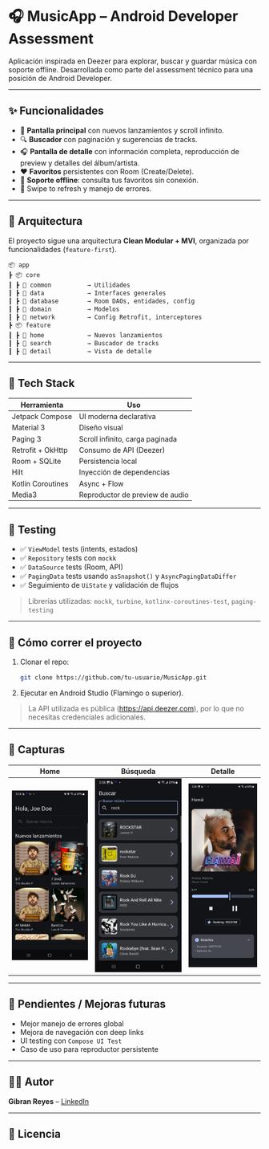 # 🎧 MusicApp – Android Developer Assessment

Aplicación inspirada en Deezer para explorar, buscar y guardar música con soporte offline. Desarrollada como parte del assessment técnico para una posición de Android Developer.

---

## ✨ Funcionalidades

- 🎵 **Pantalla principal** con nuevos lanzamientos y scroll infinito.
- 🔍 **Buscador** con paginación y sugerencias de tracks.
- 🎧 **Pantalla de detalle** con información completa, reproducción de preview y detalles del álbum/artista.
- ❤️ **Favoritos** persistentes con Room (Create/Delete).
- 📶 **Soporte offline**: consulta tus favoritos sin conexión.
- 🔄 Swipe to refresh y manejo de errores.

---

## 🧠 Arquitectura

El proyecto sigue una arquitectura **Clean Modular + MVI**, organizada por funcionalidades (`feature-first`).

```
📦 app
┣ 📦 core
┃ ┣ 📂 common          → Utilidades
┃ ┣ 📂 data            → Interfaces generales
┃ ┣ 📂 database        → Room DAOs, entidades, config
┃ ┣ 📂 domain          → Modelos
┃ ┣ 📂 network         → Config Retrofit, interceptores
┣ 📦 feature
┃ ┣ 📂 home            → Nuevos lanzamientos
┃ ┣ 📂 search          → Buscador de tracks
┃ ┣ 📂 detail          → Vista de detalle
```

---

## 🔧 Tech Stack

| Herramienta           | Uso                                  |
|-----------------------|---------------------------------------|
| Jetpack Compose       | UI moderna declarativa                |
| Material 3            | Diseño visual                         |
| Paging 3              | Scroll infinito, carga paginada       |
| Retrofit + OkHttp     | Consumo de API (Deezer)               |
| Room + SQLite         | Persistencia local                    |
| Hilt                  | Inyección de dependencias             |
| Kotlin Coroutines     | Async + Flow                          |
| Media3                | Reproductor de preview de audio       |

---

## 🧪 Testing

- ✅ `ViewModel` tests (intents, estados)
- ✅ `Repository` tests con `mockk`
- ✅ `DataSource` tests (Room, API)
- ✅ `PagingData` tests usando `asSnapshot()` y `AsyncPagingDataDiffer`
- ✅ Seguimiento de `UiState` y validación de flujos

> Librerías utilizadas: `mockk`, `turbine`, `kotlinx-coroutines-test`, `paging-testing`

---

## 🚀 Cómo correr el proyecto

1. Clonar el repo:
   ```bash
   git clone https://github.com/tu-usuario/MusicApp.git
   ```

2. Ejecutar en Android Studio (Flamingo o superior).

> La API utilizada es pública (https://api.deezer.com), por lo que no necesitas credenciales adicionales.

---

## 📸 Capturas

| Home                        | Búsqueda                   | Detalle                         |
|----------------------------|----------------------------|---------------------------------|
| ![Home](screenshots/home.png) | ![Search](screenshots/search.png) | ![Detail](screenshots/detail.png) |

---

## 📝 Pendientes / Mejoras futuras

- Mejor manejo de errores global
- Mejora de navegación con deep links
- UI testing con `Compose UI Test`
- Caso de uso para reproductor persistente

---

## 👨‍💻 Autor

**Gibran Reyes** – [LinkedIn](https://www.linkedin.com/in/gibranreyes)

---

## 🪪 Licencia
